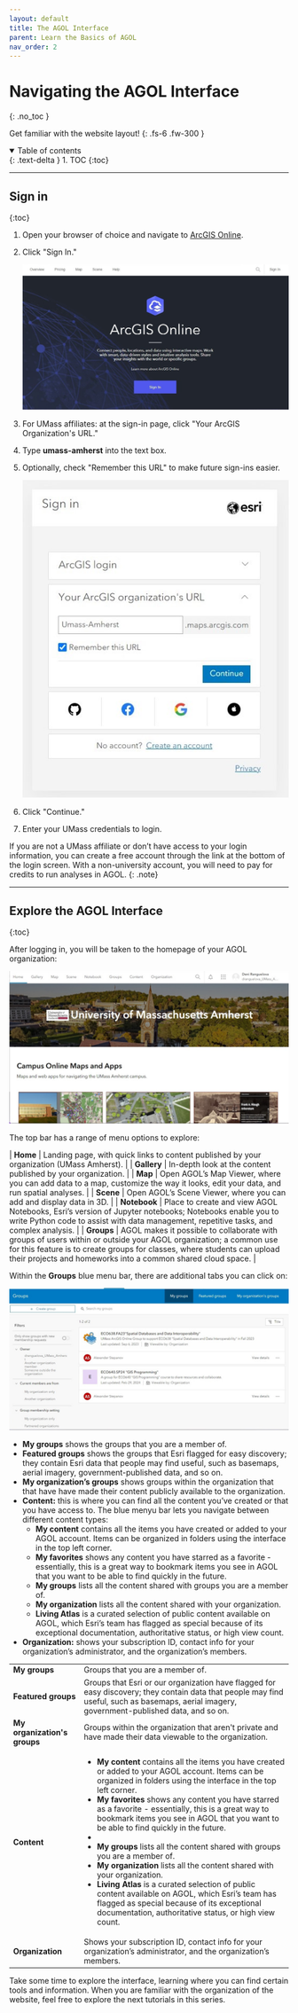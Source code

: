 ```yaml
---
layout: default
title: The AGOL Interface
parent: Learn the Basics of AGOL
nav_order: 2
---
```


# Navigating the AGOL Interface
{: .no_toc }

Get familiar with the website layout!
{: .fs-6 .fw-300 }

<details open markdown="block">
  <summary>
    Table of contents
  </summary>
  {: .text-delta }
1. TOC
{:toc}
</details>

---

## Sign in
{:toc}


1. Open your browser of choice and navigate to [ArcGIS Online](https://www.arcgis.com).
1. Click "Sign In."

    ![AGOL Landing Page](media/all_AGOL/intro_01.jpg "AGOL Landing Page")

1. For UMass affiliates: at the sign-in page, click "Your ArcGIS Organization's URL."
1. Type **umass-amherst** into the text box.
1. Optionally, check "Remember this URL" to make future sign-ins easier.

    ![Sign-in Page](media/all_AGOL/intro_02.jpg "Sign-in Page")

1. Click "Continue."
1. Enter your UMass credentials to login.

If you are not a UMass affiliate or don’t have access to your login information, you can create a free account through the link at the bottom of the login screen. With a non-university account, you will need to pay for credits to run analyses in AGOL.
{: .note}

---

## Explore the AGOL Interface
{:toc}

After logging in, you will be taken to the homepage of your AGOL organization:

![AGOL Homepage](media/all_AGOL/Intro_03.jpg "AGOL Homepage")

The top bar has a range of menu options to explore:

| **Home** | Landing page, with quick links to content published by your organization (UMass Amherst). |
| **Gallery** | In-depth look at the content published by your organization. |
| **Map** | Open AGOL’s Map Viewer, where you can add data to a map, customize the way it looks, edit your data, and run spatial analyses. |
| **Scene** | Open AGOL’s Scene Viewer, where you can add and display data in 3D. |
| **Notebook** | Place to create and view AGOL Notebooks, Esri’s version of Jupyter notebooks; Notebooks enable you to write Python code to assist with data management, repetitive tasks, and complex analysis. |
| **Groups** | AGOL makes it possible to collaborate with groups of users within or outside your AGOL organization; a common use for this feature is to create groups for classes, where students can upload their projects and homeworks into a common shared cloud space. |

Within the **Groups** blue menu bar, there are additional tabs you can click on:

  !['My Groups' page](media/all_AGOL/Intro_04.jpg)
 

<!---
Below section needs to be troubleshooted - the HTML table isn't rendering correctly. Leaving the Markdown now for reference.
-->

  * **My groups** shows the groups that you are a member of. 
  * **Featured groups** shows the groups that Esri flagged for easy discovery; they contain Esri data that people may find useful, such as basemaps, aerial imagery, government-published data, and so on. 
  * **My organization’s groups** shows groups within the organization that that have have made their content publicly available to the organization.
* **Content:** this is where you can find all the content you’ve created or that you have access to. The blue menyu bar lets you navigate between different content types:
  * **My content** contains all the items you have created or added to your AGOL account. Items can be organized in folders using the interface in the top left corner.
  * **My favorites** shows any content you have starred as a favorite - essentially, this is a great way to bookmark items you see in AGOL that you want to be able to find quickly in the future.
  * **My groups** lists all the content shared with groups you are a member of.
  * **My organization** lists all the content shared with your organization.
  * **Living Atlas** is a curated selection of public content available on AGOL, which Esri’s team has flagged as special because of its exceptional documentation, authoritative status, or high view count. 
* **Organization:** shows your subscription ID, contact info for your organization’s administrator, and the organization’s members.


<table>
  <tbody>
    <tr>
      <td><b>My groups</b></td>
      <td>Groups that you are a member of.</td>
    </tr>
    <tr>
      <td><b>Featured groups</b></td>
      <td>Groups that Esri or our organization have flagged for easy discovery; they contain data that people may find useful, such as basemaps, aerial imagery, government-published data, and so on.</td>
    </tr>
    <tr>
      <td><b>My organization's groups</b></td>
      <td>Groups within the organization that aren't private and have made their data viewable to the organization.</td>
    </tr>
    <tr>
      <td><b>Content</b></td>
      <td>
        <ul>
          <li><b>My content</b> contains all the items you have created or added to your AGOL account. Items can be organized in folders using the interface in the top left corner.</li>
          <li><b>My favorites</b> shows any content you have starred as a favorite - essentially, this is a great way to bookmark items you see in AGOL that you want to be able to find quickly in the future.<li>
          <li><b>My groups</b> lists all the content shared with groups you are a member of.</li>
          <li><b>My organization</b> lists all the content shared with your organization.</li>
          <li><b>Living Atlas</b> is a curated selection of public content available on AGOL, which Esri’s team has flagged as special because of its exceptional documentation, authoritative status, or high view count.</li>
        </ul>
      </td>
    </tr>
    <tr>
      <td><b>Organization</b></td>
      <td>Shows your subscription ID, contact info for your organization’s administrator, and the organization’s members.</td>
    </tr>
  </tbody>
</table>

Take some time to explore the interface, learning where you can find certain tools and information. When you are familiar with the organization of the website, feel free to explore the next tutorials in this series.















